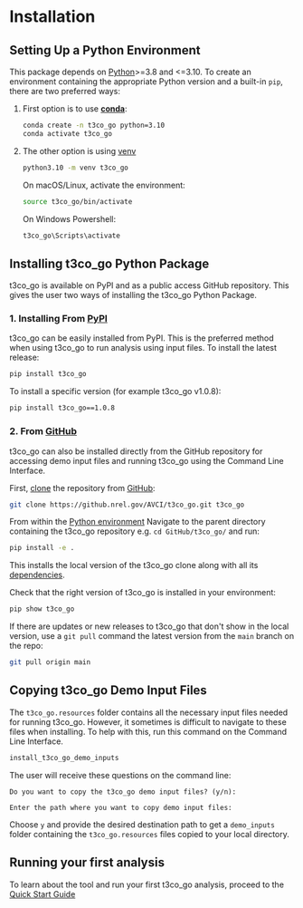 # Installation
## Setting Up a Python Environment <a name="setting-up-env"></a>
This package depends on [Python](https://www.python.org/downloads/)>=3.8 and <=3.10. To create an environment containing the appropriate Python version and a built-in `pip`, there are two preferred ways:

1. First option is to use [**conda**](https://docs.conda.io/projects/conda/en/latest/user-guide/install/index.html):

    ```bash
    conda create -n t3co_go python=3.10
    conda activate t3co_go
    ```

2. The other option is using [venv](https://docs.python.org/3/library/venv.html)

    ```bash
    python3.10 -m venv t3co_go
    ```

    On macOS/Linux, activate the environment:

    ```bash
    source t3co_go/bin/activate
    ```

    On Windows Powershell:
    
    ```bash
    t3co_go\Scripts\activate
    ```

## Installing t3co_go Python Package
t3co_go is available on PyPI and as a public access GitHub repository. This gives the user two ways of installing the t3co_go Python Package.
### 1. Installing From [PyPI](https://pypi.org/project/t3co_go/) <a name=install-from-pypi></a>
t3co_go can be easily installed from PyPI. This is the preferred method when using t3co_go to run analysis using input files. To install the latest release:
```bash
pip install t3co_go
```

To install a specific version (for example t3co_go v1.0.8):
```bash
pip install t3co_go==1.0.8
```

### 2. From [GitHub](https://github.com/NREL/t3co_go)
t3co_go can also be installed directly from the GitHub repository for accessing demo input files and running t3co_go using the Command Line Interface.

First, [clone](https://git-scm.com/docs/git-clone) the repository from [GitHub](https://github.com/NREL/t3co_go):
```bash
git clone https://github.nrel.gov/AVCI/t3co_go.git t3co_go
```

From within the [Python environment](#setting-up-env) Navigate to the parent directory containing the t3co_go repository e.g. `cd GitHub/t3co_go/` and run:
```bash
pip install -e .
```
This installs the local version of the t3co_go clone along with all its [dependencies](https://github.nrel.gov/AVCI/t3co_go/blob/3ab424fec5c24ca0bcf7e0983aa72b781ab60a23/requirements.txt).


Check that the right version of t3co_go is installed in your environment:
```bash
pip show t3co_go
```

If there are updates or new releases to t3co_go that don't show in the local version, use a `git pull` command the latest version from the `main` branch on the repo:
```bash
git pull origin main
```


## Copying t3co_go Demo Input Files <a name=copy-demo-inputs></a>
The `t3co_go.resources` folder contains all the necessary input files needed for running t3co_go. However, it sometimes is difficult to navigate to these files when installing. To help with this, run this command on the Command Line Interface.

```bash
install_t3co_go_demo_inputs
```

The user will receive these questions on the command line:

`Do you want to copy the t3co_go demo input files? (y/n):`

`Enter the path where you want to copy demo input files:`

Choose `y` and provide the desired destination path to get a `demo_inputs` folder containing the `t3co_go.resources` files copied to your local directory.

## Running your first analysis
To learn about the tool and run your first t3co_go analysis, proceed to the [Quick Start Guide](./quick_start.md)
